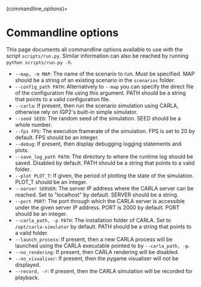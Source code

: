 (commandline_options)=
# Commandline options

This page documents all commandline options available to use with the script ```scripts/run.py```.
Similar information can also be reached by running ```python scripts/run.py -h```.

- ```--map, -m MAP```: The name of the scenario to run. Must be specified. MAP should be a string of an existing scenario in the ```scenarios``` folder.
- ```--config_path PATH```: Alternatively to ```--map``` you can specify the direct file of the configuration file using this argument. PATH should be a string that points to a valid configuration file.
- ```--carla```: If present, then run the scenario simulation using CARLA, otherwise rely on IGP2's built-in simple simulator.
- ```--seed SEED```: The random seed of the simulation. SEED should be a whole number.
- ```--fps FPS```: The execution framerate of the simulation. FPS is set to 20 by default. FPS should be an integer.
- ```--debug```: If present, then display debugging logging statements and plots.
- ```--save_log_path PATH```: The directory to where the runtime log should be saved. Disabled by default. PATH should be a string that points to a valid folder.
- ```--plot PLOT_T```: If given, the period of plotting the state of the simulation. PLOT_T should be an integer.
- ```--server SERVER```: The server IP address where the CARLA server can be reached. Set to "localhost" by default. SERVER should be a string.  
- ```--port PORT```: The port through which the CARLA server is accessible under the given server IP address. PORT is 2000 by default. PORT should be an integer.
- ```--carla_path, -p PATH```: The installation folder of CARLA. Set to ```/opt/carla-simulator``` by default. PATH should be a string that points to a valid folder.
- ```--launch_process```: If present, then a new CARLA process will be launched using the CARLA executable pointed to by ```--carla_path, -p```.
- ```--no_rendering```: If present, then CARLA rendering will be disabled.
- ```--no_visualiser```: If present, then the pygame visualiser will not be displayed.
- ```--record, -r```: If present, then the CARLA simulation will be recorded for playback.